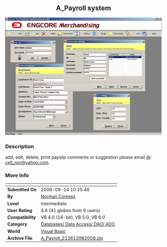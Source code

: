 ﻿<div align="center">

## A\_Payroll system

<img src="PIC2008813251152447.jpg">
</div>

### Description

add, edit, delete, print payslip comments or suggestion please email @: cell_nor@yahoo.com.
 
### More Info
 


<span>             |<span>
---                |---
**Submitted On**   |2006-09-14 10:25:46
**By**             |[Norman Coreses](https://github.com/Planet-Source-Code/PSCIndex/blob/master/ByAuthor/norman-coreses.md)
**Level**          |Intermediate
**User Rating**    |4.6 (41 globes from 9 users)
**Compatibility**  |VB 4\.0 \(16\-bit\), VB 5\.0, VB 6\.0
**Category**       |[Databases/ Data Access/ DAO/ ADO](https://github.com/Planet-Source-Code/PSCIndex/blob/master/ByCategory/databases-data-access-dao-ado__1-6.md)
**World**          |[Visual Basic](https://github.com/Planet-Source-Code/PSCIndex/blob/master/ByWorld/visual-basic.md)
**Archive File**   |[A\_Payroll\_212612982008\.zip](https://github.com/Planet-Source-Code/norman-coreses-a-payroll-system__1-70955/archive/master.zip)








